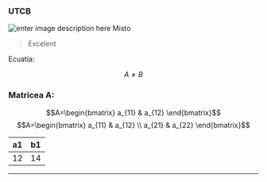 ### UTCB
![enter image description here](https://www.gpsworld.com/wp-content/uploads/2020/10/GT-1200_Topcon_total-robotic-station-W.jpg)
Misto

>Excelent

Ecuatia:

 $$A \neq B \tag{1}$$

### Matricea A:

$$A=\begin{bmatrix} a_{11} & a_{12}  \end{bmatrix}$$
$$A=\begin{bmatrix} a_{11} & a_{12} \\ a_{21} & a_{22} \end{bmatrix}$$

| a1 | b1 |
|--|--|
| 12 | 14 |

***
<!--stackedit_data:
eyJoaXN0b3J5IjpbMjA3NDU2OTU0MSwxNjQ2NDcxODI2LDI2OT
k1NTcxLC03MzU4MDgyODcsLTEyOTU2MDc2OTFdfQ==
-->